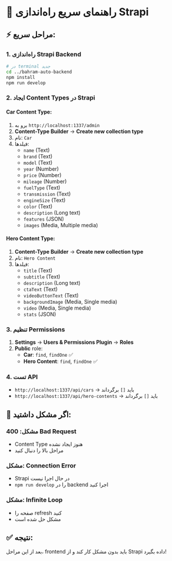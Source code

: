 # 🚀 راهنمای سریع راه‌اندازی Strapi

## ⚡ مراحل سریع:

### 1. **راه‌اندازی Strapi Backend**
```bash
# در terminal جدید
cd ../bahram-auto-backend
npm install
npm run develop
```

### 2. **ایجاد Content Types در Strapi**

#### **Car Content Type:**
1. برو به `http://localhost:1337/admin`
2. **Content-Type Builder** → **Create new collection type**
3. نام: `Car`
4. فیلدها:
   - `name` (Text)
   - `brand` (Text) 
   - `model` (Text)
   - `year` (Number)
   - `price` (Number)
   - `mileage` (Number)
   - `fuelType` (Text)
   - `transmission` (Text)
   - `engineSize` (Text)
   - `color` (Text)
   - `description` (Long text)
   - `features` (JSON)
   - `images` (Media, Multiple media)

#### **Hero Content Type:**
1. **Content-Type Builder** → **Create new collection type**
2. نام: `Hero Content`
3. فیلدها:
   - `title` (Text)
   - `subtitle` (Text)
   - `description` (Long text)
   - `ctaText` (Text)
   - `videoButtonText` (Text)
   - `backgroundImage` (Media, Single media)
   - `video` (Media, Single media)
   - `stats` (JSON)

### 3. **تنظیم Permissions**
1. **Settings** → **Users & Permissions Plugin** → **Roles**
2. **Public** role:
   - **Car**: `find`, `findOne` ✅
   - **Hero Content**: `find`, `findOne` ✅

### 4. **تست API**
- `http://localhost:1337/api/cars` → باید `[]` برگرداند
- `http://localhost:1337/api/hero-contents` → باید `[]` برگرداند

## 🔧 **اگر مشکل داشتید:**

### **مشکل: 400 Bad Request**
- Content Type هنوز ایجاد نشده
- مراحل بالا را دنبال کنید

### **مشکل: Connection Error**
- Strapi در حال اجرا نیست
- `npm run develop` را در backend اجرا کنید

### **مشکل: Infinite Loop**
- صفحه را refresh کنید
- مشکل حل شده است

## ✅ **نتیجه:**
بعد از این مراحل، frontend باید بدون مشکل کار کند و از Strapi داده بگیرد!
